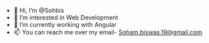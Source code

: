 - 👋 Hi, I’m @Sohbis
- 👀 I’m interested in Web Development
- 🌱 I’m currently working with Angular
- 📫 You can reach me over my email- Soham.biswas.19@gmail.com

<!---
Sohbis/Sohbis is a ✨ special ✨ repository because its `README.md` (this file) appears on your GitHub profile.
You can click the Preview link to take a look at your changes.
--->
